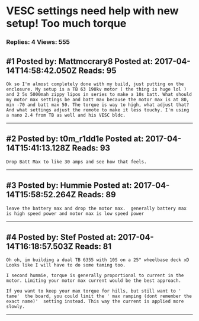 # VESC settings need help with new setup! Too much torque

### Replies: 4 Views: 555

## \#1 Posted by: Mattmccrary8 Posted at: 2017-04-14T14:58:42.050Z Reads: 95

```
Ok so I'm almost completely done with my build, just putting on the enclosure. My setup is a TB 63 190kv motor ( the thing is huge lol ) and 2 5s 5000mah zippy lipos in series to make a 10s batt. What should my motor max settings be and batt max because the motor max is at 80, min -70 and batt max 50. The torque is way to high, what adjust that? And what settings adjust the remote to make it less touchy. I'm using a nano 2.4 from TB as well and his VESC bldc.
```

---
## \#2 Posted by: t0m_r1dd1e Posted at: 2017-04-14T15:41:13.128Z Reads: 93

```
Drop Batt Max to like 30 amps and see how that feels.
```

---
## \#3 Posted by: Hummie Posted at: 2017-04-14T15:58:52.264Z Reads: 89

```
leave the battery max and drop the motor max.  generally battery max is high speed power and motor max is low speed power
```

---
## \#4 Posted by: Stef Posted at: 2017-04-14T16:18:57.503Z Reads: 81

```
Oh oh, im building a dual TB 6355 with 10S on a 25" wheelbase deck xD Looks like I will have to do some taming too.

I second hummie, torque is generally proportional to current in the motor. Limiting your motor max current would be the best approach.

If you want to keep your max torque for hills, but still want to ' tame'  the board, you could limit the ' max ramping (dont remember the exact name)'  setting instead. This way the current is applied more slowly.
```

---
